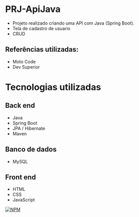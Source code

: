 # PRJ-ApiJava
- Projeto realizado criando uma API com Java (Spring Boot).
- Tela de cadastro de usuario 
- CRUD


## Referências utilizadas:
- Moto Code
- Dev Superior


# Tecnologias utilizadas
## Back end
- Java
- Spring Boot
- JPA / Hibernate
- Maven

## Banco de dados
- MySQL

## Front end
- HTML
- CSS
- JavaScript  

[![NPM](https://img.shields.io/npm/l/react)](https://github.com/FelipeFelixhub/projeto-api/blob/main/license) 



